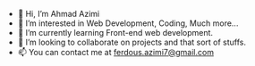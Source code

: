 - 👋 Hi, I’m Ahmad Azimi
- 👀 I’m interested in Web Development, Coding, Much more...
- 🌱 I’m currently learning Front-end web development.
- 💞️ I’m looking to collaborate on projects and that sort of stuffs.
- 📫 You can contact me at ferdous.azimi7@gmail.com

<!---
azimifardous/azimifardous is a ✨ special ✨ repository because its `README.md` (this file) appears on your GitHub profile.
You can click the Preview link to take a look at your changes.
--->
